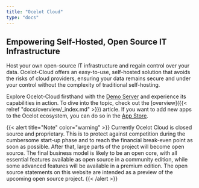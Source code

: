 ```yaml
---
title: "Ocelot Cloud"
type: "docs"
---
```


## Empowering Self-Hosted, Open Source IT Infrastructure

Host your own open-source IT infrastructure and regain control over your data. Ocelot-Cloud offers an easy-to-use, self-hosted solution that avoids the risks of cloud providers, ensuring your data remains secure and under your control without the complexity of traditional self-hosting.

Explore Ocelot-Cloud firsthand with the <a href="https://demo.ocelot-cloud.org/" target="_blank" rel="noopener noreferrer">Demo Server</a> and experience its capabilities in action. To dive into the topic, check out the [overview]({{< relref "docs/overview/_index.md" >}}) article. If you want to add new apps to the Ocelot ecosystem, you can do so in the <a href="https://store.ocelot-cloud.org" target="_blank" rel="noopener noreferrer">App Store</a>.

{{< alert title="Note" color="warning" >}}
Currently Ocelot Cloud is closed source and proprietary. This is to protect against competition during the cumbersome start-up phase and to reach the financial break-even point as soon as possible. After that, large parts of the project will become open source. The final business model is likely to be an open core, with all essential features available as open source in a community edition, while some advanced features will be available in a premium edition. The open source statements on this website are intended as a preview of the upcoming open source project.
{{< /alert >}}